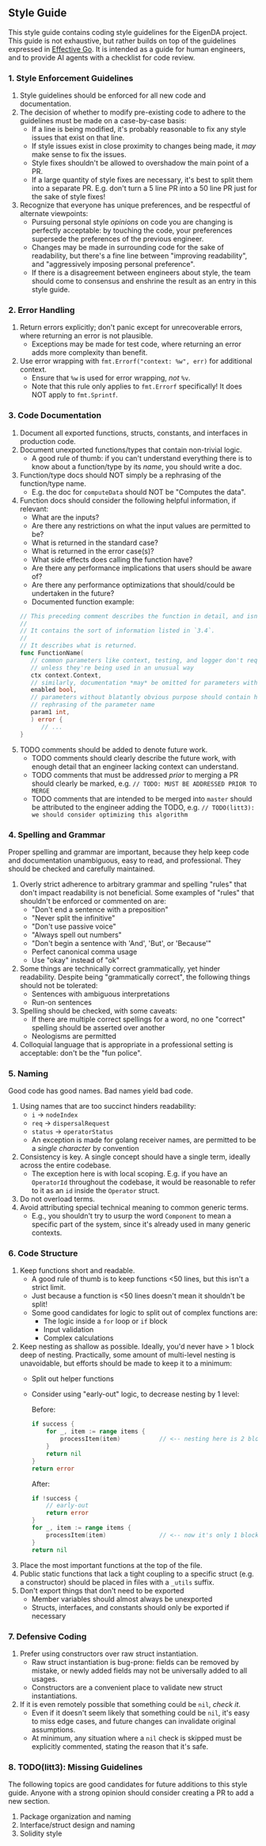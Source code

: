 ## Style Guide

This style guide contains coding style guidelines for the EigenDA project. This guide is not exhaustive, but rather
builds on top of the guidelines expressed in [Effective Go](https://go.dev/doc/effective_go). It is intended as a guide
for human engineers, and to provide AI agents with a checklist for code review.

### 1. Style Enforcement Guidelines

1. Style guidelines should be enforced for all new code and documentation.
2. The decision of whether to modify pre-existing code to adhere to the guidelines must be made on a case-by-case basis:
   - If a line is being modified, it's probably reasonable to fix any style issues that exist on that line.
   - If style issues exist in close proximity to changes being made, it *may* make sense to fix the issues.
   - Style fixes shouldn't be allowed to overshadow the main point of a PR.
   - If a large quantity of style fixes are necessary, it's best to split them into a separate PR. E.g. don't turn a
   5 line PR into a 50 line PR just for the sake of style fixes!
3. Recognize that everyone has unique preferences, and be respectful of alternate viewpoints:
   - Pursuing personal style *opinions* on code you are changing is perfectly acceptable: by touching the code, your
   preferences supersede the preferences of the previous engineer.
   - Changes may be made in surrounding code for the sake of readability, but there's a fine line between
   "improving readability", and "aggressively imposing personal preference".
   - If there is a disagreement between engineers about style, the team should come to consensus and enshrine the
   result as an entry in this style guide.

### 2. Error Handling

1. Return errors explicitly; don't panic except for unrecoverable errors, where returning an error is not plausible.
   - Exceptions may be made for test code, where returning an error adds more complexity than benefit.
2. Use error wrapping with `fmt.Errorf("context: %w", err)` for additional context.
   - Ensure that `%w` is used for error wrapping, *not* `%v`.
   - Note that this rule only applies to `fmt.Errorf` specifically! It does NOT apply to `fmt.Sprintf`.

### 3. Code Documentation

1. Document all exported functions, structs, constants, and interfaces in production code.
2. Document unexported functions/types that contain non-trivial logic.
   - A good rule of thumb: if you can't understand everything there is to know about a function/type by its *name*,
   you should write a doc.
3. Function/type docs should NOT simply be a rephrasing of the function/type name.
   - E.g. the doc for `computeData` should NOT be "Computes the data".
4. Function docs should consider the following helpful information, if relevant:
   - What are the inputs?
   - Are there any restrictions on what the input values are permitted to be?
   - What is returned in the standard case?
   - What is returned in the error case(s)?
   - What side effects does calling the function have?
   - Are there any performance implications that users should be aware of?
   - Are there any performance optimizations that should/could be undertaken in the future?
   - Documented function example:
   ```go
   // This preceding comment describes the function in detail, and isn't simply a rephrasing of the function name
   //
   // It contains the sort of information listed in `3.4`.
   //
   // It describes what is returned.
   func FunctionName(
      // common parameters like context, testing, and logger don't require documentation,
      // unless they're being used in an unusual way
      ctx context.Context,
      // similarly, documentation *may* be omitted for parameters with blatantly obvious purpose
      enabled bool,
      // parameters without blatantly obvious purpose should contain helpful documentation which isn't just a
      // rephrasing of the parameter name
      param1 int,
      ) error {
         // ...
   }
   ```
5. TODO comments should be added to denote future work.
   - TODO comments should clearly describe the future work, with enough detail that an engineer lacking context
   can understand.
   - TODO comments that must be addressed *prior* to merging a PR should clearly be marked,
   e.g. `// TODO: MUST BE ADDRESSED PRIOR TO MERGE`
   - TODO comments that are intended to be merged into `master` should be attributed to the engineer adding the TODO,
   e.g. `// TODO(litt3): we should consider optimizing this algorithm`

### 4. Spelling and Grammar

Proper spelling and grammar are important, because they help keep code and documentation unambiguous, easy to read, 
and professional. They should be checked and carefully maintained.

1. Overly strict adherence to arbitrary grammar and spelling "rules" that don't impact readability is not beneficial.
   Some examples of "rules" that shouldn't be enforced or commented on are:
   - "Don't end a sentence with a preposition"
   - "Never split the infinitive"
   - "Don't use passive voice"
   - "Always spell out numbers"
   - "Don't begin a sentence with 'And', 'But', or 'Because'"
   - Perfect canonical comma usage
   - Use "okay" instead of "ok"
2. Some things are technically correct grammatically, yet hinder readability. Despite being "grammatically correct",
   the following things should not be tolerated:
   - Sentences with ambiguous interpretations
   - Run-on sentences
3. Spelling should be checked, with some caveats:
   - If there are multiple correct spellings for a word, no one "correct" spelling should be asserted over another
   - Neologisms are permitted
4. Colloquial language that is appropriate in a professional setting is acceptable: don't be the "fun police".

### 5. Naming

Good code has good names. Bad names yield bad code.

1. Using names that are too succinct hinders readability:
   - `i` -> `nodeIndex`
   - `req` -> `dispersalRequest`
   - `status` -> `operatorStatus`
   - An exception is made for golang receiver names, are permitted to be a *single character* by convention
2. Consistency is key. A single concept should have a single term, ideally across the entire codebase.
   - The exception here is with local scoping. E.g. if you have an `OperatorId` throughout the codebase, it would be
   reasonable to refer to it as an `id` inside the `Operator` struct.
3. Do not overload terms.
4. Avoid attributing special technical meaning to common generic terms.
   - E.g., you shouldn't try to usurp the word `Component` to mean a specific part of the system, since it's already
   used in many generic contexts.

### 6. Code Structure

1. Keep functions short and readable.
   - A good rule of thumb is to keep functions <50 lines, but this isn't a strict limit.
   - Just because a function is <50 lines doesn't mean it shouldn't be split!
   - Some good candidates for logic to split out of complex functions are:
      - The logic inside a `for` loop or `if` block
      - Input validation
      - Complex calculations
2. Keep nesting as shallow as possible. Ideally, you'd never have > 1 block deep of nesting. Practically, some amount of
   multi-level nesting is unavoidable, but efforts should be made to keep it to a minimum:
   - Split out helper functions
   - Consider using "early-out" logic, to decrease nesting by 1 level:

        Before:
        ```go
        if success {
            for _, item := range items {
                processItem(item)           // <-- nesting here is 2 blocks deep
            }
            return nil
        }
        return error
        ```

        After:
        ```go
        if !success {
            // early-out
            return error
        }
        for _, item := range items {
            processItem(item)               // <-- now it's only 1 block deep
        }
        return nil
        ```
3. Place the most important functions at the top of the file.
4. Public static functions that lack a tight coupling to a specific struct (e.g. a constructor) should be placed in
files with a `_utils` suffix.
5. Don't export things that don't need to be exported
   - Member variables should almost always be unexported
   - Structs, interfaces, and constants should only be exported if necessary

### 7. Defensive Coding

1. Prefer using constructors over raw struct instantiation.
   - Raw struct instantiation is bug-prone: fields can be removed by mistake, or newly added fields may not be
   universally added to all usages.
   - Constructors are a convenient place to validate new struct instantiations.
2. If it is even remotely possible that something could be `nil`, *check it*.
   - Even if it doesn't seem likely that something could be `nil`, it's easy to miss edge cases, and future changes can
   invalidate original assumptions.
   - At minimum, any situation where a `nil` check is skipped must be explicitly commented, stating the reason that
   it's safe.

### 8. TODO(litt3): Missing Guidelines

The following topics are good candidates for future additions to this style guide. Anyone with a strong opinion
should consider creating a PR to add a new section.

1. Package organization and naming
2. Interface/struct design and naming
3. Solidity style
